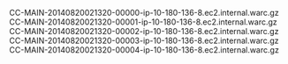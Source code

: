 CC-MAIN-20140820021320-00000-ip-10-180-136-8.ec2.internal.warc.gz<br/>
CC-MAIN-20140820021320-00001-ip-10-180-136-8.ec2.internal.warc.gz<br/>
CC-MAIN-20140820021320-00002-ip-10-180-136-8.ec2.internal.warc.gz<br/>
CC-MAIN-20140820021320-00003-ip-10-180-136-8.ec2.internal.warc.gz<br/>
CC-MAIN-20140820021320-00004-ip-10-180-136-8.ec2.internal.warc.gz<br/>
